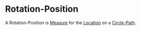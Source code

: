 # Rotation-Position

A Rotation-Position is [Measure](10000021.md) for the [Location](620002.md) on a [Circle-Path](620009.md).
